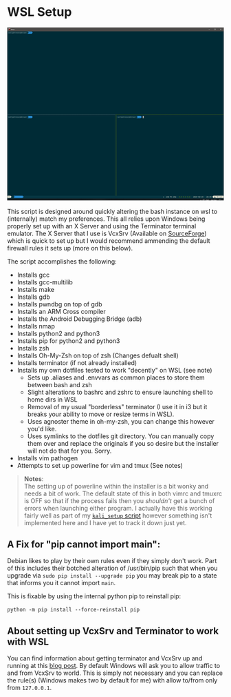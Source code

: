 # WSL Setup

![Image Failed To Load, see screenshot.PNG](screenshot.PNG)

This script is designed around quickly altering the bash instance on wsl to
(internally) match my preferences. This all relies upon Windows being properly
set up with an X Server and using the Terminator terminal emulator. The X Server
that I use is VcxSrv (Available on [SourceForge](https://sourceforge.net/projects/vcxsrv/))
which is quick to set up but I would recommend ammending the default firewall
rules it sets up (more on this below).

The script accomplishes the following:  
- Installs gcc
- Installs gcc-multilib
- Installs make
- Installs gdb
- Installs pwndbg on top of gdb
- Installs an ARM Cross compiler
- Installs the Android Debugging Bridge (adb)
- Installs nmap
- Installs python2 and python3
- Installs pip for python2 and python3
- Installs zsh
- Installs Oh-My-Zsh on top of zsh (Changes defualt shell)
- Installs terminator (if not already installed)
- Installs my own dotfiles tested to work "decently" on WSL (see note)
  - Sets up .aliases and .envvars as common places to store them between
    bash and zsh
  - Slight alterations to bashrc and zshrc to ensure launching shell to
    home dirs in WSL
  - Removal of my usual "borderless" terminator (I use it in i3 but it
    breaks your ability to move or resize terms in WSL).
  - Uses agnoster theme in oh-my-zsh, you can change this however you'd
    like.
  - Uses symlinks to the dotfiles git directory. You can manually copy
    them over and replace the originals if you so desire but the installer
    will not do that for you. Sorry.
- Installs vim pathogen
- Attempts to set up powerline for vim and tmux (See notes)


> **Notes**:  
> The setting up of powerline within the installer is a bit wonky and needs
> a bit of work. The default state of this in both vimrc and tmuxrc is OFF
> so that if the process fails then you _shouldn't_ get a bunch of errors
> when launching either program. I actually have this working fairly well
> as part of my [`kali_setup` script](https://github.com/0x8/kali_setup)
> however something isn't implemented here and I have yet to track it down
> just yet.


## A Fix for "pip cannot import main":  
Debian likes to play by their own rules even if they simply don't work. Part
of this includes their botched alteration of /usr/bin/pip such that when you
upgrade via `sudo pip install --upgrade pip` you may break pip to a state that
informs you it cannot import `main`.

This is fixable by using the internal python pip to reinstall pip:  

```
python -m pip install --force-reinstall pip
```


## About setting up VcxSrv and Terminator to work with WSL 

You can find information about getting terminator and VcxSrv up and running at
this [blog post](https://blog.ropnop.com/configuring-a-pretty-and-usable-terminal-emulator-for-wsl/).
By default Windows will ask you to allow traffic to and from VcxSrv to world. 
This is simply not necessary and you can replace the rule(s) (Windows makes two 
by default for me) with allow to/from only from `127.0.0.1`.
